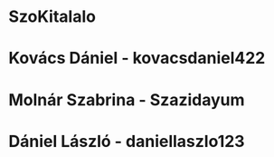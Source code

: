 # SzoKitalalo
# Kovács Dániel - kovacsdaniel422
# Molnár Szabrina - Szazidayum
# Dániel László - daniellaszlo123
